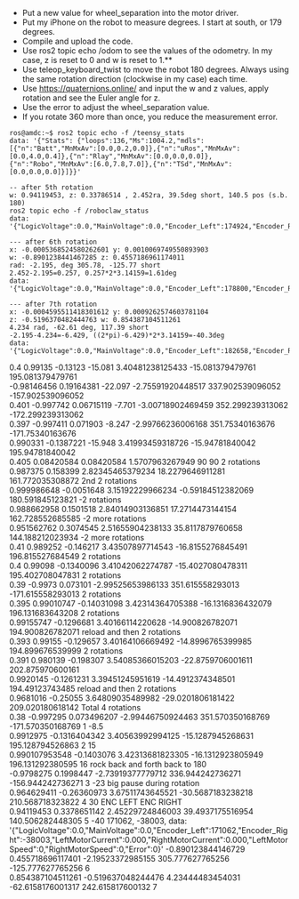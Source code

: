 * Put a new value for wheel_separation into the motor driver.
* Put my iPhone on the robot to measure degrees. I start at south, or 179 degrees.
* Compile and upload the code.
* Use ros2 topic echo /odom to see the values of the odometry. In my case, z is reset to 0 and w is reset to 1.**
* Use teleop_keyboard_twist to move the robot 180 degrees. Always using the same rotation direction (clockwise in my case) each time.
* Use https://quaternions.online/ and input the w and z values, apply rotation and see the Euler angle for z.
* Use the error to adjust the wheel_separation value.
* If you rotate 360 more than once, you reduce the measurement error.

```
ros@amdc:~$ ros2 topic echo -f /teensy_stats 
data: '{"Stats": {"loops":136,"Ms":1004.2,"mdls":[{"n":"Batt","MnMxAv":[0.0,0.2,0.0]},{"n":"uRos","MnMxAv":[0.0,4.0,0.4]},{"n":"Rlay","MnMxAv":[0.0,0.0,0.0]},{"n":"Robo","MnMxAv":[6.0,7.8,7.0]},{"n":"TSd","MnMxAv":[0.0,0.0,0.0]}]}}'

-- after 5th rotation
w: 0.94119453, z: 0.33786514 , 2.452ra, 39.5deg short, 140.5 pos (s.b. 180)
ros2 topic echo -f /roboclaw_status
data: '{"LogicVoltage":0.0,"MainVoltage":0.0,"Encoder_Left":174924,"Encoder_Right":-41865,"LeftMotorCurrent":0.000,"RightMotorCurrent":0.000,"LeftMotorSpeed":0,"RightMotorSpeed":0,"Error":0}'

--- after 6th rotation
x: -0.0005368524580262601 y: 0.0010069749550893903
w: -0.8901238441467285 z: 0.4557186961174011
rad: -2.195, deg 305.78, -125.77 short
2.452-2.195=0.257, 0.257*2*3.14159=1.61deg
data: '{"LogicVoltage":0.0,"MainVoltage":0.0,"Encoder_Left":178800,"Encoder_Right":-45742,"LeftMotorCurrent":0.000,"RightMotorCurrent":0.000,"LeftMotorSpeed":0,"RightMotorSpeed":0,"Error":0}'

--- after 7th rotation
x: -0.0004595511418301612 y: 0.0009262574603781104
z: -0.5196370482444763 w: 0.854387104511261
4.234 rad, -62.61 deg, 117.39 short
-2.195-4.234=-6.429, ((2*pi)-6.429)*2*3.14159=-40.3deg
data: '{"LogicVoltage":0.0,"MainVoltage":0.0,"Encoder_Left":182658,"Encoder_Right":-49600,"LeftMotorCurrent":0.000,"RightMotorCurrent":0.000,"LeftMotorSpeed":0,"RightMotorSpeed":0,"Error":0}'

```

0.4	0.99135	-0.13123			-15.081	3.40481238125433	-15.081379479761	195.081379479761							
  -0.98146456	0.19164381			-22.097	-2.75591920448517	337.902539096052	-157.902539096052							
0.401	-0.997742	0.06715119			-7.701	-3.00718902469459	352.299239313062	-172.299239313062							
0.397	-0.997411	0.071903			-8.247	-2.99766236006168	351.75340163676	-171.75340163676							
  0.990331	-0.1387221			-15.948	3.41993459318726	-15.94781840042	195.94781840042							
0.405	0.08420584	0.08420584				1.5707963267949	90	90		2 rotations					
  0.987375	0.158399				2.82345465379234	18.2279646911281	161.772035308872		2nd 2 rotations					
  0.999986648	-0.0051648				3.15192229966234	-0.59184512382069	180.591845123821		-2 rotations					
  0.988662958	0.1501518				2.84014903136851	17.2714473144154	162.728552685585		-2 more rotations					
  0.951562762	0.3074545				2.51655904238133	35.8117879760658	144.188212023934		-2 more rotations					
0.41	0.989252	-0.146217				3.43507897714543	-16.8155276845491	196.815527684549		2 rotations					
0.4	0.99098	-0.1340096				3.41042062274787	-15.4027080478311	195.402708047831		2 rotations					
0.39	-0.9973	0.073101				-2.99525653986133	351.615558293013	-171.615558293013		2 rotations					
0.395	0.99010747	-0.14031098				3.42314364705388	-16.1316836432079	196.131683643208		2 rotations					
  0.99155747	-0.1296681				3.40166114220628	-14.900826782071	194.900826782071		reload and then 2 rotations					
0.393	0.99155	-0.129657				3.40164106669492	-14.8996765399985	194.899676539999		2 rotations					
0.391	0.980139	-0.198307				3.54085366015203	-22.8759706001611	202.875970600161							
  0.9920145	-0.1261231				3.39451245951619	-14.4912374348501	194.49123743485		reload and then 2 rotations					
  0.9681016	-0.25055				3.64809035489982	-29.0201806181422	209.020180618142		Total 4 rotations					
0.38	-0.997295	0.073496207				-2.99446750924463	351.570350168769	-171.570350168769		1	-8.5				
  0.9912975	-0.1316404342				3.40563992994125	-15.1287945268631	195.128794526863		2	15				
  0.990107953548	-0.1403076				3.42313681823305	-16.1312923805949	196.131292380595			16	rock back and forth back to 180			
  -0.9798275	0.1998447				-2.73919377779712	336.944242736271	-156.944242736271		3	-23	big pause during rotation			
  0.964629411	-0.26360973				3.67511743645521	-30.5687183238218	210.568718323822		4	30		ENC LEFT	ENC RIGHT	
  0.94119453	0.3378651142				2.45229724846003	39.4937175516954	140.506282448305		5	-40		171062,	-38003,	data: '{"LogicVoltage":0.0,"MainVoltage":0.0,"Encoder_Left":171062,"Encoder_Right":-38003,"LeftMotorCurrent":0.000,"RightMotorCurrent":0.000,"LeftMotorSpeed":0,"RightMotorSpeed":0,"Error":0}'
  -0.890123844146729	0.455718696117401				-2.19523372985155	305.777627765256	-125.777627765256		6					
  0.854387104511261	-0.519637048244476				4.23444483454031	-62.6158176001317	242.615817600132		7					

